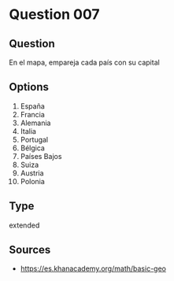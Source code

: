 # Question 007

## Question
En el mapa, empareja cada país con su capital

## Options
1. España
2. Francia
3. Alemania
4. Italia
5. Portugal
6. Bélgica
7. Países Bajos
8. Suiza
9. Austria
10. Polonia

## Type
extended

## Sources
- https://es.khanacademy.org/math/basic-geo
